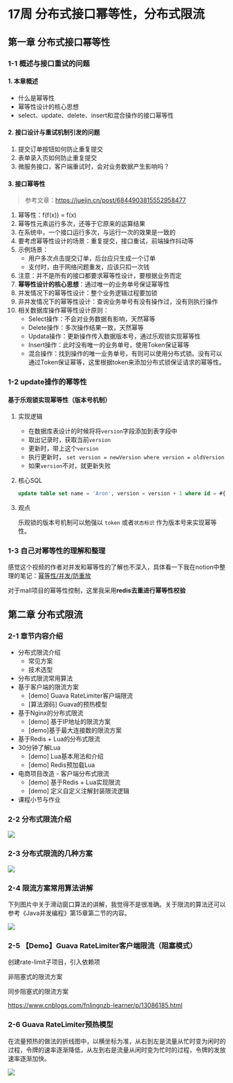 # 17周 分布式接口幂等性，分布式限流

## 第一章 分布式接口幂等性

### 1-1 概述与接口重试的问题

#### 1. 本章概述

* 什么是幂等性
* 幂等性设计的核心思想
* select、update、delete、insert和混合操作的接口幂等性

#### 2. 接口设计与重试机制引发的问题

1. 提交订单按钮如何防止重复提交
2. 表单录入页如何防止重复提交
3. 微服务接口，客户端重试时，会对业务数据产生影响吗？

#### 3. 接口幂等性

> 参考文章：https://juejin.cn/post/6844903815552958477

1. 幂等性：f(f(x)) = f(x)
2. 幂等性元素运行多次，还等于它原来的运算结果
3. 在系统中，一个接口运行多次，与运行一次的效果是一致的
4. 要考虑幂等性设计的场景：重复提交，接口重试，前端操作抖动等
5. 示例场景：
   * 用户多次点击提交订单，后台应只生成一个订单
   * 支付时，由于网络问题重发，应该只扣一次钱
6. 注意：并不是所有的接口都要求幂等性设计，要根据业务而定
7. **幂等性设计的核心思想**：通过唯一的业务单号保证幂等性
8. 并发情况下的幂等性设计：整个业务逻辑过程要加锁
9. 非并发情况下的幂等性设计：查询业务单号有没有操作过，没有则执行操作
10. 相关数据库操作幂等性设计原则：
    * Select操作：不会对业务数据有影响，天然幂等
    * Delete操作：多次操作结果一致，天然幂等
    * Updata操作：更新操作传入数据版本号，通过乐观锁实现幂等性
    * Insert操作：此时没有唯一的业务单号，使用Token保证幂等
    * 混合操作：找到操作的唯一业务单号，有则可以使用分布式锁。没有可以通过Token保证幂等，这里根据token来添加分布式锁保证请求的幂等性。

### 1-2 update操作的幂等性

#### 基于乐观锁实现幂等性（版本号机制）

1. 实现逻辑

   - 在数据库表设计的时候将将`version`字段添加到表字段中
   - 取出记录时，获取当前`version`
   - 更新时，带上这个`version`
   - 执行更新时， `set version = newVersion where version = oldVersion`
   - 如果`version`不对，就更新失败

2. 核心SQL

   ```sql
   update table set name = 'Aron', version = version + 1 where id = #{id} and version = #{version};  
   ```

3. 观点

   乐观锁的版本号机制可以勉强以 `token` 或者`状态标识` 作为版本号来实现幂等性。

### 1-3 自己对幂等性的理解和整理

感觉这个视频的作者对并发和幂等性的了解也不深入，具体看一下我在notion中整理的笔记：[幂等性/并发/防重放](https://phrygian-earwig-e60.notion.site/2f1c31dfa08d40418e63d59fddfc40e8)

对于mall项目的幂等性控制，这里我采用**redis去重进行幂等性校验**

## 第二章 分布式限流

### 2-1 章节内容介绍

* 分布式限流介绍
  * 常见方案
  * 技术选型
* 分布式限流常用算法
* 基于客户端的限流方案
  * [demo] Guava RateLimiter客户端限流
  * [算法源码] Guava的预热模型
* 基于Nginx的分布式限流
  * [demo] 基于IP地址的限流方案
  * [demo]基于最大连接数的限流方案
* 基于Redis + Lua的分布式限流
* 30分钟了解Lua
  * [demo] Lua基本用法和介绍
  * [demo] Redis预加载Lua
* 电商项目改造 - 客户端分布式限流
  * [demo] 基于Redis + Lua实现限流
  * [demo] 定义自定义注解封装限流逻辑
* 课程小节与作业

### 2-2 分布式限流介绍

![](../../../笔记图片/20/3-9/2-2.png)

### 2-3 分布式限流的几种方案

![](../../../笔记图片/20/3-9/2-3.png)

### 2-4 限流方案常用算法讲解

下列图片中关于滑动窗口算法的讲解，我觉得不是很准确。关于限流的算法还可以参考《Java并发编程》第15章第二节的内容。

![](../../../笔记图片/20/3-9/2-4.png)

### 2-5 【Demo】Guava RateLimiter客户端限流（阻塞模式）

创建rate-limit子项目，引入依赖项

非阻塞式的限流方案

同步阻塞式的限流方案

https://www.cnblogs.com/fnlingnzb-learner/p/13086185.html

### 2-6 Guava RateLimiter预热模型

在流量预热的做法的折线图中，以横坐标为准，从右到左是流量从忙时变为闲时的过程，令牌的速率逐渐降低，从左到右是流量从闲时变为忙时的过程，令牌的发放速率逐渐加快。

![](../../../笔记图片/20/3-9/2-7.png)

